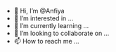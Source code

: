 - 👋 Hi, I’m @Anfiya
- 👀 I’m interested in ...
- 🌱 I’m currently learning ...
- 💞️ I’m looking to collaborate on ...
- 📫 How to reach me ...

<!---
Anfiya/Anfiya is a ✨ special ✨ repository because its `README.md` (this file) appears on your GitHub profile.
You can click the Preview link to take a look at your changes.
--->

